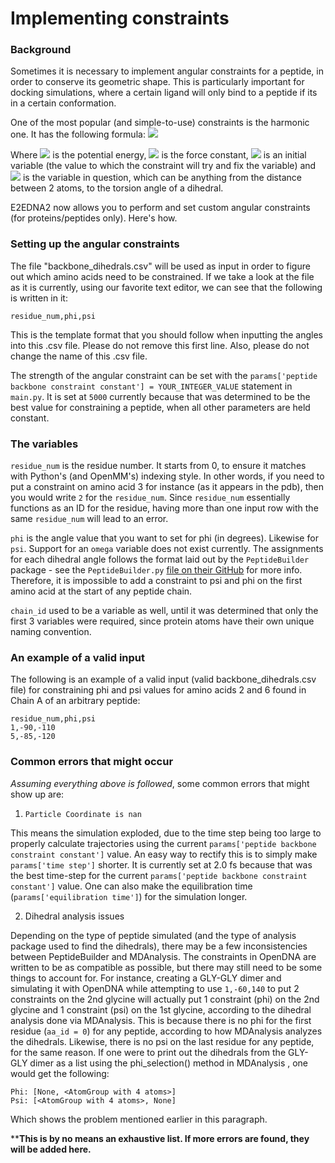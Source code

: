 # Implementing constraints
### Background

Sometimes it is necessary to implement angular constraints for a peptide, in order to conserve its geometric shape. 
This is particularly important for docking simulations, where a certain ligand will only bind to a peptide if its in a certain conformation.

One of the most popular (and simple-to-use) constraints is the harmonic one. It has the following formula:
<img src="https://latex.codecogs.com/png.latex?%5Cbg_white%20V(x)=0.5k(x-x_0)^2 " />

Where <img src="https://latex.codecogs.com/png.latex?%5Cbg_white%20V " />
is the potential energy, 
<img src="https://latex.codecogs.com/png.latex?%5Cbg_white%20k " /> 
is the force constant, 
<img src="https://latex.codecogs.com/png.latex?%5Cbg_white%20x_0 " /> 
is an initial variable (the value to which the constraint will try and fix the variable) and 
<img src="https://latex.codecogs.com/png.latex?%5Cbg_white%20x " />
is the variable in question, which can be anything from the distance between 2 atoms, to the torsion angle of a dihedral. 

E2EDNA2 now allows you to perform and set custom angular constraints (for proteins/peptides only). Here's how.

### Setting up the angular constraints

The file "backbone_dihedrals.csv" will be used as input in order to figure out which amino acids need to be constrained.
If we take a look at the file as it is currently, using our favorite text editor, we can see that the following is written in it:

```
residue_num,phi,psi
```

This is the template format that you should follow when inputting the angles into this .csv file.
Please do not remove this first line. Also, please do not change the name of this .csv file.

The strength of the angular constraint can be set with the ```params['peptide backbone constraint constant'] = YOUR_INTEGER_VALUE``` statement in ```main.py```.
It is set at ```5000``` currently because that was determined to be the best value for constraining a peptide, when all other parameters are held constant.

### The variables
```residue_num``` is the residue number. It starts from 0, to ensure it matches with Python's (and OpenMM's) indexing style. 
In other words, if you need to put a constraint on amino acid 3 for instance (as it appears in the pdb), then you would write ```2``` for the ```residue_num```.
Since ```residue_num``` essentially functions as an ID for the residue, having more than one input row with the same ```residue_num``` will lead to an error.

```phi``` is the angle value that you want to set for phi (in degrees). Likewise for ```psi```. 
Support for an ```omega``` variable does not exist currently. The assignments for each dihedral angle follows the format laid out by the ```PeptideBuilder``` package - see the ```PeptideBuilder.py``` [file on their GitHub](https://github.com/clauswilke/PeptideBuilder/blob/6d38a167b9992c27adc86f64370f7083303ce877/PeptideBuilder/PeptideBuilder.py) for more info.
Therefore, it is impossible to add a constraint to psi and phi on the first amino acid at the start of any peptide chain. 

```chain_id``` used to be a variable as well, until it was determined that only the first 3 variables were required, since protein atoms have their own unique naming convention.

### An example of a valid input
The following is an example of a valid input (valid backbone_dihedrals.csv file) for constraining phi and psi values for amino acids 2 and 6 found in Chain A of an arbitrary peptide:
```
residue_num,phi,psi
1,-90,-110
5,-85,-120
```

### Common errors that might occur
*Assuming everything above is followed*, some common errors that might show up are:

1. ```Particle Coordinate is nan```

This means the simulation exploded, due to the time step being too large to properly calculate trajectories using the current
```params['peptide backbone constraint constant']``` value. An easy way to rectify this is to simply make ```params['time step']``` shorter.
It is currently set at 2.0 fs because that was the best time-step for the current ```params['peptide backbone constraint constant']``` value. One can also make the equilibration time (```params['equilibration time']```) for the simulation longer.

2. Dihedral analysis issues

Depending on the type of peptide simulated (and the type of analysis package used to find the dihedrals), there may be a few inconsistencies between
PeptideBuilder and MDAnalysis. The constraints in OpenDNA are written to be as compatible as possible, but there may still need to be some things to account for.
For instance, creating a GLY-GLY dimer and simulating it with OpenDNA while attempting to use ```1,-60,140``` to put 2 constraints on the 2nd glycine will actually put 1 constraint (phi) on the 2nd glycine and 1 constraint (psi) on the 1st glycine, according to the dihedral analysis done via MDAnalysis. 
This is because there is no phi for the first residue (```aa_id = 0```) for any peptide, 
according to how MDAnalysis analyzes the dihedrals. Likewise, there is no psi on the last residue for any peptide, for the same reason. 
If one were to print out the dihedrals from the GLY-GLY dimer as a list using the phi_selection() method in MDAnalysis , one would get the following:
```
Phi: [None, <AtomGroup with 4 atoms>]
Psi: [<AtomGroup with 4 atoms>, None]
```
Which shows the problem mentioned earlier in this paragraph.

****This is by no means an exhaustive list. If more errors are found, they will be added here.**
